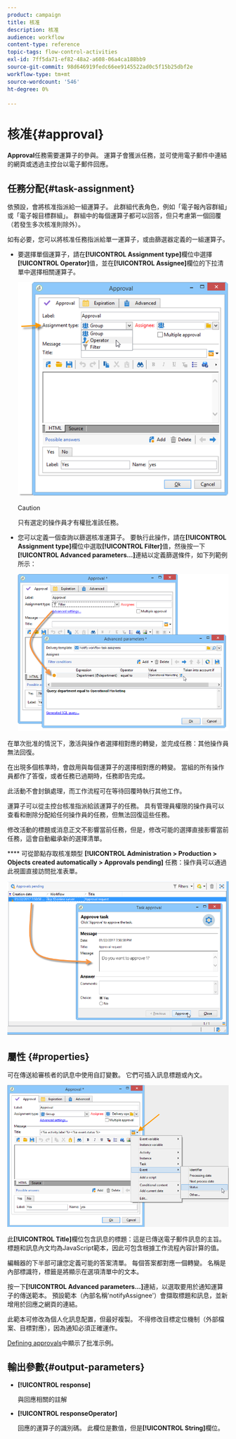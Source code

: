```yaml
---
product: campaign
title: 核准
description: 核准
audience: workflow
content-type: reference
topic-tags: flow-control-activities
exl-id: 7ff5da71-ef82-48a2-a608-06a4ca188bb9
source-git-commit: 98d646919fedc66ee9145522ad0c5f15b25dbf2e
workflow-type: tm+mt
source-wordcount: '546'
ht-degree: 0%

---
```


# 核准{#approval}

**Approval**&#x200B;任務需要運算子的參與。 運算子會獲派任務，並可使用電子郵件中連結的網頁或透過主控台以電子郵件回應。

## 任務分配{#task-assignment}

依預設，會將核准指派給一組運算子。 此群組代表角色，例如「電子報內容群組」或「電子報目標群組」。 群組中的每個運算子都可以回答，但只考慮第一個回覆（若發生多次核准則除外）。

如有必要，您可以將核准任務指派給單一運算子，或由篩選器定義的一組運算子。

* 要選擇單個運算子，請在&#x200B;**[!UICONTROL Assignment type]**&#x200B;欄位中選擇&#x200B;**[!UICONTROL Operator]**&#x200B;值，並在&#x200B;**[!UICONTROL Assignee]**&#x200B;欄位的下拉清單中選擇相關運算子。

   ![](assets/s_advuser_validation_box_assign.png)

   >[!CAUTION]
   >
   >只有選定的操作員才有權批准該任務。

* 您可以定義一個查詢以篩選核准運算子。 要執行此操作，請在&#x200B;**[!UICONTROL Assignment type]**&#x200B;欄位中選取&#x200B;**[!UICONTROL Filter]**&#x200B;值，然後按一下&#x200B;**[!UICONTROL Advanced parameters...]**&#x200B;連結以定義篩選條件，如下列範例所示：

   ![](assets/s_advuser_validation_box_filter.png)

在單次批准的情況下，激活與操作者選擇相對應的轉變，並完成任務：其他操作員無法回復。

在出現多個核準時，會啟用與每個運算子的選擇相對應的轉變。 當組的所有操作員都作了答復，或者任務已過期時，任務即告完成。

此活動不會封鎖處理，而工作流程可在等待回覆時執行其他工作。

運算子可以從主控台核准指派給該運算子的任務。 具有管理員權限的操作員可以查看和刪除分配給任何操作員的任務，但無法回復這些任務。

修改活動的標題或消息正文不影響當前任務，但是，修改可能的選擇直接影響當前任務，這會自動繼承新的選擇清單。

**** 可從節點存取核准類型 **[!UICONTROL Administration > Production > Objects created automatically > Approvals pending]** 任務：操作員可以通過此視圖直接訪問批准表單。

![](assets/s_advuser_validation_from_console.png)

## 屬性 {#properties}

可在傳送給審核者的訊息中使用自訂變數。 它們可插入訊息標題或內文。

![](assets/edit_validation.png)

此&#x200B;**[!UICONTROL Title]**&#x200B;欄位包含訊息的標題：這是已傳送電子郵件訊息的主旨。 標題和訊息內文均為JavaScript範本，因此可包含根據工作流程內容計算的值。

編輯器的下半部可讓您定義可能的答案清單。 每個答案都對應一個轉變。 名稱是內部標識符，標籤是將顯示在選項清單中的文本。

按一下&#x200B;**[!UICONTROL Advanced parameters...]**&#x200B;連結，以選取要用於通知運算子的傳送範本。 預設範本（內部名稱&#39;notifyAssignee&#39;）會擷取標題和訊息，並新增用於回應之網頁的連結。

此範本可修改為個人化訊息配置，但最好複製。 不得修改目標定位機制（外部檔案、目標對應），因為通知必須正確運作。

[Defining approvals](../../workflow/using/defining-approvals.md)中顯示了批准示例。

## 輸出參數{#output-parameters}

* **[!UICONTROL response]**

   與回應相關的註解

* **[!UICONTROL responseOperator]**

   回應的運算子的識別碼。 此欄位是數值，但是&#x200B;**[!UICONTROL String]**&#x200B;欄位。
